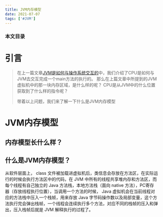 ```yaml
---
title: JVM内存模型
date: 2021-07-07
tags: ['#JVM']
---
```


### 本文目录
<!-- toc -->


# 引言
> 在上一篇文章[JVM是如何与操作系统交互的](https://imchenway.com/2021/07/06/JVM-JVM是如何与操作系统交互的/)中，我们介绍了CPU是如何与JVM去交互完成一个main方法的执行的。
> 那么在上篇文章中所提到的JVM虚拟机中的那一块内存区域，是什么样的呢？
> CPU是从JVM中的什么位置获取到了什么样的指令呢？
> 
> 带着以上问题，我们来了解一下什么是JVM内存模型

# JVM内存模型
## 内存模型长什么样？

## 什么是JVM内存模型？
从软件层面上， class 文件被加载进虚拟机后，类信息会存放在方法区，在实际运行的时候会执行方法区中的代码，在 JVM 中所有的线程共享堆内存和方法区，而每个线程有自己独立的 Java 方法栈，本地方法栈（面向 native 方法），PC寄存器（存放线程执行位置），当调用一个方法的时候， Java 虚拟机会在当前线程对应的方法栈中压入一个栈帧，用来存放 Java 字节码操作数以及局部变量，这个方法执行完会弹出栈帧，一个线程会连续执行多个方法，对应不同的栈帧的压入和弹出，压入栈帧后就是 JVM 解释执行的过程了。 
